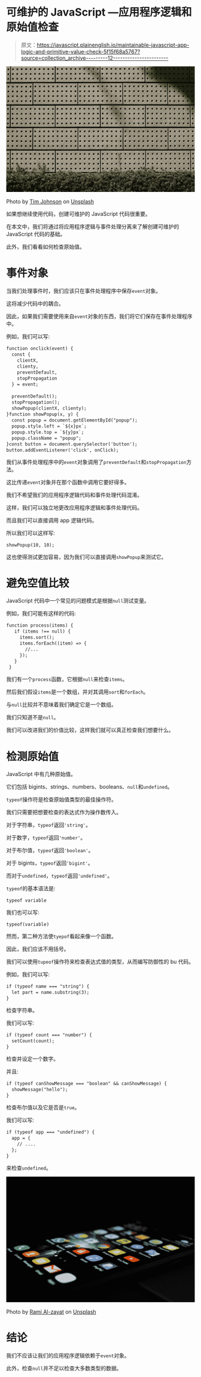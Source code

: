 # 可维护的 JavaScript —应用程序逻辑和原始值检查

> 原文：<https://javascript.plainenglish.io/maintainable-javascript-app-logic-and-primitive-value-check-5f15f68a5767?source=collection_archive---------12----------------------->

![](img/d1087d5e85511a4620b84cf02e97a6e8.png)

Photo by [Tim Johnson](https://unsplash.com/@mangofantasy?utm_source=medium&utm_medium=referral) on [Unsplash](https://unsplash.com?utm_source=medium&utm_medium=referral)

如果想继续使用代码，创建可维护的 JavaScript 代码很重要。

在本文中，我们将通过将应用程序逻辑与事件处理分离来了解创建可维护的 JavaScript 代码的基础。

此外，我们看看如何检查原始值。

# 事件对象

当我们处理事件时，我们应该只在事件处理程序中保存`event`对象。

这将减少代码中的耦合。

因此，如果我们需要使用来自`event`对象的东西，我们将它们保存在事件处理程序中。

例如，我们可以写:

```
function onclick(event) {
  const {
    clientX,
    clienty,
    preventDefault,
    stopPropagation
  } = event;

  preventDefault();
  stopPropagation();
  showPopup(clientX, clienty);
}function showPopup(x, y) {
  const popup = document.getElementById("popup");
  popup.style.left = `${x}px`;
  popup.style.top = `${y}px`;
  popup.className = "popup";
}const button = document.querySelector('button');
button.addEventListener('click', onClick);
```

我们从事件处理程序中的`event`对象调用了`preventDefault`和`stopPropagation`方法。

这比传递`event`对象并在那个函数中调用它要好得多。

我们不希望我们的应用程序逻辑代码和事件处理代码混淆。

这样，我们可以独立地更改应用程序逻辑和事件处理代码。

而且我们可以直接调用 app 逻辑代码。

所以我们可以这样写:

```
showPopup(10, 10);
```

这也使得测试更加容易，因为我们可以直接调用`showPopup`来测试它。

# 避免空值比较

JavaScript 代码中一个常见的问题模式是根据`null`测试变量。

例如，我们可能有这样的代码:

```
function process(items) {
   if (items !== null) {
     items.sort();
     items.forEach((item) => {
       //...
     });
   }
 }
```

我们有一个`process`函数，它根据`null`来检查`items`。

然后我们假设`items`是一个数组，并对其调用`sort`和`forEach`。

与`null`比较并不意味着我们确定它是一个数组。

我们只知道不是`null`。

我们可以改进我们的价值比较，这样我们就可以真正检查我们想要什么。

# 检测原始值

JavaScript 中有几种原始值。

它们包括 bigints、strings、numbers、booleans、`null`和`undefined`。

`typeof`操作符是检查原始值类型的最佳操作符。

我们只需要把想要检查的表达式作为操作数传入。

对于字符串，`typeof`返回`'string'`。

对于数字，`typeof`返回`'number'`。

对于布尔值，`typeof`返回`'boolean'`。

对于 bigints，`typeof`返回`'bigint'`。

而对于`undefined`，`typeof`返回`'undefined'`。

`typeof`的基本语法是:

```
typeof variable
```

我们也可以写:

```
typeof(variable)
```

然而，第二种方法使`tyepof`看起来像一个函数。

因此，我们应该不用括号。

我们可以使用`tupeof`操作符来检查表达式值的类型，从而编写防御性的 bu 代码。

例如，我们可以写:

```
if (typeof name === "string") {
  let part = name.substring(3);
}
```

检查字符串。

我们可以写:

```
if (typeof count === "number") {
  setCount(count);
}
```

检查并设定一个数字。

并且:

```
if (typeof canShowMessage === "boolean" && canShowMessage) {
  showMessage("hello");
}
```

检查布尔值以及它是否是`true`。

我们可以写:

```
if (typeof app === "undefined") {
  app = {
    // ....
  };
}
```

来检查`undefined`。

![](img/cc10982fdaabf438e495c967a603e5df.png)

Photo by [Rami Al-zayat](https://unsplash.com/@rami_alzayat?utm_source=medium&utm_medium=referral) on [Unsplash](https://unsplash.com?utm_source=medium&utm_medium=referral)

# 结论

我们不应该让我们的应用程序逻辑依赖于`event`对象。

此外，检查`null`并不足以检查大多数类型的数据。